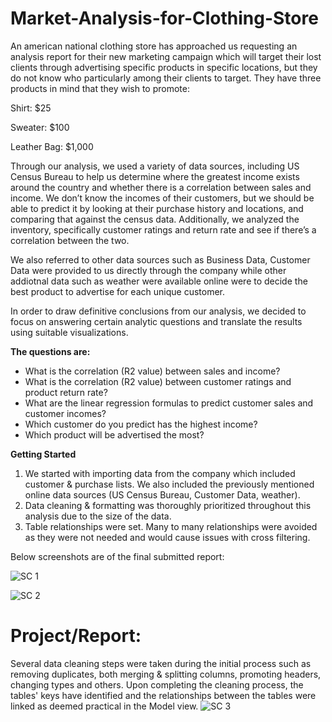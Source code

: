 # Market-Analysis-for-Clothing-Store
An american national clothing store has approached us requesting an analysis report for their new marketing campaign which will target their lost clients through advertising specific products in specific locations, but they do not know who particularly among their clients to target. They have three products in mind that they wish to promote:

Shirt: $25

Sweater: $100

Leather Bag: $1,000

Through our analysis, we used a variety of data sources, including US Census Bureau to help us determine where the greatest income exists around the country and whether there is a correlation between sales and income. We don’t know the incomes of their customers, but we should be able to predict it by looking at their purchase history and locations, and comparing that against the census data. Additionally, we analyzed the inventory, specifically customer ratings and return rate and see if there’s a correlation between the two. 

We also referred to other data sources such as Business Data, Customer Data were provided to us directly through the company while other addiotnal data such as weather were available online were to decide the best product to advertise for each unique customer.

In order to draw definitive conclusions from our analysis, we decided to focus on answering certain analytic questions and translate the results using suitable visualizations.

**The questions are:**

* What is the correlation (R2 value) between sales and income?
* What is the correlation (R2 value) between customer ratings and product return rate?
* What are the linear regression formulas to predict customer sales and customer incomes?
* Which customer do you predict has the highest income?
* Which product will be advertised the most?

**Getting Started**

1. We started with importing data from the company which included customer & purchase lists. We also included the previously mentioned online data sources (US Census Bureau, Customer Data, weather).
2. Data cleaning & formatting was thoroughly prioritized throughout this analysis due to the size of the data.
3. Table relationships were set. Many to many relationships were avoided as they were not needed and would cause issues with cross filtering.

Below screenshots are of the final submitted report:

![SC 1](https://github.com/user-attachments/assets/59c0fbe9-471a-425f-847f-6e096c6c457b)

![SC 2](https://github.com/user-attachments/assets/ce693e96-eb6c-4aab-bc60-78a542a001d6)

# Project/Report:
Several data cleaning steps were taken during the initial process such as removing duplicates, both merging & splitting columns, promoting headers, changing types and others. Upon completing the cleaning process, the tables' keys have identified and the relationships between the tables were linked as deemed practical in the Model view.
![SC 3](https://github.com/user-attachments/assets/fd461103-79a3-43b5-a2c8-5ab82152e79b)








